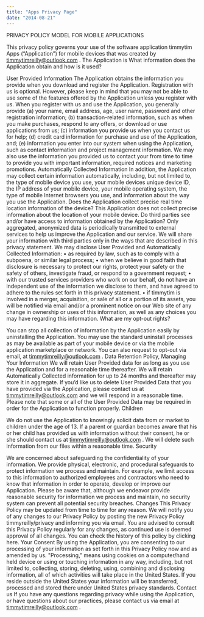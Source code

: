 ```yaml
---
title: "Apps Privacy Page"
date: "2014-08-21"
---
```


PRIVACY POLICY MODEL FOR MOBILE APPLICATIONS

This privacy policy governs your use of the software application timmytim Apps (“Application”) for mobile devices that was created by timmytimreilly@outlook.com . The Application is What information does the Application obtain and how is it used?

User Provided Information The Application obtains the information you provide when you download and register the Application. Registration with us is optional. However, please keep in mind that you may not be able to use some of the features offered by the Application unless you register with us. When you register with us and use the Application, you generally provide (a) your name, email address, age, user name, password and other registration information; (b) transaction-related information, such as when you make purchases, respond to any offers, or download or use applications from us; (c) information you provide us when you contact us for help; (d) credit card information for purchase and use of the Application, and; (e) information you enter into our system when using the Application, such as contact information and project management information. We may also use the information you provided us to contact your from time to time to provide you with important information, required notices and marketing promotions. Automatically Collected Information In addition, the Application may collect certain information automatically, including, but not limited to, the type of mobile device you use, your mobile devices unique device ID, the IP address of your mobile device, your mobile operating system, the type of mobile Internet browsers you use, and information about the way you use the Application. Does the Application collect precise real time location information of the device? This Application does not collect precise information about the location of your mobile device. Do third parties see and/or have access to information obtained by the Application? Only aggregated, anonymized data is periodically transmitted to external services to help us improve the Application and our service. We will share your information with third parties only in the ways that are described in this privacy statement. We may disclose User Provided and Automatically Collected Information: • as required by law, such as to comply with a subpoena, or similar legal process; • when we believe in good faith that disclosure is necessary to protect our rights, protect your safety or the safety of others, investigate fraud, or respond to a government request; • with our trusted services providers who work on our behalf, do not have an independent use of the information we disclose to them, and have agreed to adhere to the rules set forth in this privacy statement. • if timmytim is involved in a merger, acquisition, or sale of all or a portion of its assets, you will be notified via email and/or a prominent notice on our Web site of any change in ownership or uses of this information, as well as any choices you may have regarding this information. What are my opt-out rights?

You can stop all collection of information by the Application easily by uninstalling the Application. You may use the standard uninstall processes as may be available as part of your mobile device or via the mobile application marketplace or network. You can also request to opt-out via email, at timmytimreilly@outlook.com . Data Retention Policy, Managing Your Information We will retain User Provided data for as long as you use the Application and for a reasonable time thereafter. We will retain Automatically Collected information for up to 24 months and thereafter may store it in aggregate. If you’d like us to delete User Provided Data that you have provided via the Application, please contact us at timmytimreilly@outlook.com and we will respond in a reasonable time. Please note that some or all of the User Provided Data may be required in order for the Application to function properly. Children

We do not use the Application to knowingly solicit data from or market to children under the age of 13. If a parent or guardian becomes aware that his or her child has provided us with information without their consent, he or she should contact us at timmytimreilly@outlook.com . We will delete such information from our files within a reasonable time. Security

We are concerned about safeguarding the confidentiality of your information. We provide physical, electronic, and procedural safeguards to protect information we process and maintain. For example, we limit access to this information to authorized employees and contractors who need to know that information in order to operate, develop or improve our Application. Please be aware that, although we endeavor provide reasonable security for information we process and maintain, no security system can prevent all potential security breaches. Changes This Privacy Policy may be updated from time to time for any reason. We will notify you of any changes to our Privacy Policy by posting the new Privacy Policy timmyreilly/privacy and informing you via email. You are advised to consult this Privacy Policy regularly for any changes, as continued use is deemed approval of all changes. You can check the history of this policy by clicking here. Your Consent By using the Application, you are consenting to our processing of your information as set forth in this Privacy Policy now and as amended by us. "Processing,” means using cookies on a computer/hand held device or using or touching information in any way, including, but not limited to, collecting, storing, deleting, using, combining and disclosing information, all of which activities will take place in the United States. If you reside outside the United States your information will be transferred, processed and stored there under United States privacy standards. Contact us If you have any questions regarding privacy while using the Application, or have questions about our practices, please contact us via email at timmytimreilly@outlook.com .
